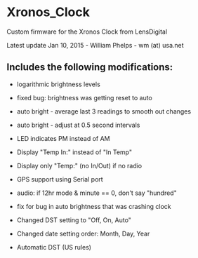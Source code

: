 # Xronos_Clock
Custom firmware for the Xronos Clock from LensDigital

Latest update Jan 10, 2015 - William Phelps - wm (at) usa.net 
 
## **Includes the following modifications:** ##

* logarithmic brightness levels
* fixed bug: brightness was getting reset to auto
* auto bright - average last 3 readings to smooth out changes
* auto bright - adjust at 0.5 second intervals
* LED indicates PM instead of AM
* Display "Temp In:" instead of "In Temp"
* Display only "Temp:" (no In/Out) if no radio
* GPS support using Serial port
* audio: if 12hr mode & minute == 0, don't say "hundred"

* fix for bug in auto brightness that was crashing clock
* Changed DST setting to "Off, On, Auto"
* Changed date setting order: Month, Day, Year
* Automatic DST (US rules)

